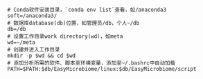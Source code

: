     # Conda软件安装目录，`conda env list`查看，如/anaconda3
    soft=/anaconda3/
    # 数据库database(db)位置，如管理员/db，个人~/db
    db=/db
    # 设置工作目录work directory(wd)，如meta
    wd=~/meta
    # 创建并进入工作目录
    mkdir -p $wd && cd $wd
    # 添加分析所需的软件、脚本至环境变量，添加至~/.bashrc中自动加载
    PATH=$PATH:$db/EasyMicrobiome/linux:$db/EasyMicrobiome/script